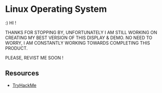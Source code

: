 # Linux Operating System

:)  HI !

THANKS FOR STOPPING BY, UNFORTUNATELY I AM STILL WORKING ON CREATING MY BEST VERSION OF THIS DISPLAY & DEMO.
NO NEED TO WORRY, I AM CONSTANTLY WORKING TOWARDS COMPLETING THIS PRODUCT.

PLEASE, REVIST ME SOON !


## Resources

- <a href="https://tryhackme.com/r/hacktivities/search?kind=all&difficulty=all&order=relevance&roomType=all&contentSubType=all&status=all&searchText=linux&page=1">TryHackMe</a>
